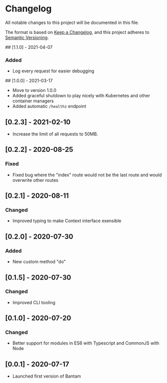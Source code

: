 # Changelog

All notable changes to this project will be documented in this file.

The format is based on [Keep a Changelog](https://keepachangelog.com/en/1.0.0/),
and this project adheres to [Semantic Versioning](https://semver.org/spec/v2.0.0.html).

## [1.1.0] - 2021-04-07

### Added

- Log every request for easier debugging

## [1.0.0] - 2021-03-17

- Move to version 1.0.0
- Added graceful shutdown to play nicely with Kubernetes and other container managers
- Added automatic `/healthz` endpoint

## [0.2.3] - 2021-02-10

- Increase the limit of all requests to 50MB.

## [0.2.2] - 2020-08-25

### Fixed

- Fixed bug where the "index" route would not be the last route and would overwrite other routes

## [0.2.1] - 2020-08-11

### Changed

- Improved typing to make Context interface exensible

## [0.2.0] - 2020-07-30

### Added

- New custom method "do"

## [0.1.5] - 2020-07-30

### Changed

- Improved CLI tooling

## [0.1.0] - 2020-07-20

### Changed

- Better support for modules in ES6 with Typescript and CommonJS with Node

## [0.0.1] - 2020-07-17

- Launched first version of Bantam
